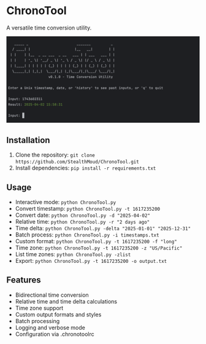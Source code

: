 # ChronoTool
A versatile time conversion utility.

![Interactive Mode](./images/screenshot.png)

## Installation
1. Clone the repository: `git clone https://github.com/StealthMoud/ChronoTool.git`
2. Install dependencies: `pip install -r requirements.txt`

## Usage
- Interactive mode: `python ChronoTool.py`
- Convert timestamp: `python ChronoTool.py -t 1617235200`
- Convert date: `python ChronoTool.py -d "2025-04-02"`
- Relative time: `python ChronoTool.py -r "2 days ago"`
- Time delta: `python ChronoTool.py -delta "2025-01-01" "2025-12-31"`
- Batch process: `python ChronoTool.py -i timestamps.txt`
- Custom format: `python ChronoTool.py -t 1617235200 -f "long"`
- Time zone: `python ChronoTool.py -t 1617235200 -z "US/Pacific"`
- List time zones: `python ChronoTool.py -zlist`
- Export: `python ChronoTool.py -t 1617235200 -o output.txt`

## Features
- Bidirectional time conversion
- Relative time and time delta calculations
- Time zone support
- Custom output formats and styles
- Batch processing
- Logging and verbose mode
- Configuration via .chronotoolrc